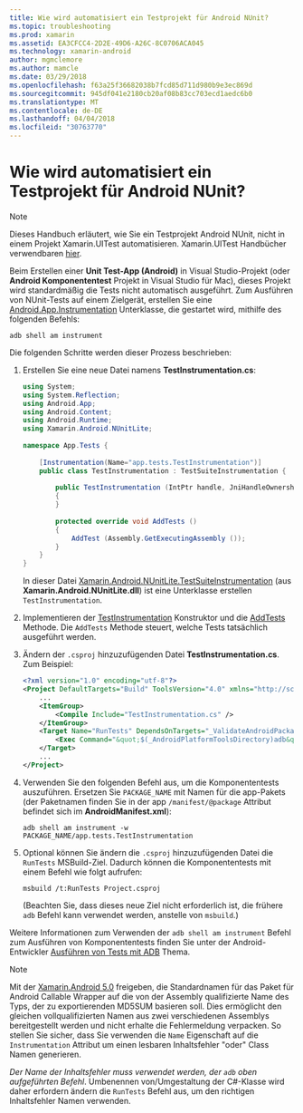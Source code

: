 ```yaml
---
title: Wie wird automatisiert ein Testprojekt für Android NUnit?
ms.topic: troubleshooting
ms.prod: xamarin
ms.assetid: EA3CFCC4-2D2E-49D6-A26C-8C0706ACA045
ms.technology: xamarin-android
author: mgmclemore
ms.author: mamcle
ms.date: 03/29/2018
ms.openlocfilehash: f63a25f36682038b7fcd85d711d980b9e3ec869d
ms.sourcegitcommit: 945df041e2180cb20af08b83cc703ecd1aedc6b0
ms.translationtype: MT
ms.contentlocale: de-DE
ms.lasthandoff: 04/04/2018
ms.locfileid: "30763770"
---
```

# <a name="how-do-i-automate-an-android-nunit-test-project"></a>Wie wird automatisiert ein Testprojekt für Android NUnit?

> [!NOTE]
> Dieses Handbuch erläutert, wie Sie ein Testprojekt Android NUnit, nicht in einem Projekt Xamarin.UITest automatisieren. Xamarin.UITest Handbücher verwendbaren [hier](https://docs.microsoft.com/appcenter/test-cloud/preparing-for-upload/uitest).

Beim Erstellen einer **Unit Test-App (Android)** in Visual Studio-Projekt (oder **Android Komponententest** Projekt in Visual Studio für Mac), dieses Projekt wird standardmäßig die Tests nicht automatisch ausgeführt.
Zum Ausführen von NUnit-Tests auf einem Zielgerät, erstellen Sie eine [Android.App.Instrumentation](https://developer.xamarin.com/api/type/Android.App.Instrumentation/) Unterklasse, die gestartet wird, mithilfe des folgenden Befehls: 

```shell
adb shell am instrument 
```

Die folgenden Schritte werden dieser Prozess beschrieben:

1.  Erstellen Sie eine neue Datei namens **TestInstrumentation.cs**: 

    ```cs 
    using System;
    using System.Reflection;
    using Android.App;
    using Android.Content;
    using Android.Runtime;
    using Xamarin.Android.NUnitLite;
     
    namespace App.Tests {
     
        [Instrumentation(Name="app.tests.TestInstrumentation")]
        public class TestInstrumentation : TestSuiteInstrumentation {
     
            public TestInstrumentation (IntPtr handle, JniHandleOwnership transfer) : base (handle, transfer)
            {
            }
     
            protected override void AddTests ()
            {
                AddTest (Assembly.GetExecutingAssembly ());
            }
        }
    }
    ```
    In dieser Datei [Xamarin.Android.NUnitLite.TestSuiteInstrumentation](https://developer.xamarin.com/api/type/Xamarin.Android.NUnitLite.TestSuiteInstrumentation/) (aus **Xamarin.Android.NUnitLite.dll**) ist eine Unterklasse erstellen `TestInstrumentation`.

2.  Implementieren der [TestInstrumentation](https://developer.xamarin.com/api/constructor/Xamarin.Android.NUnitLite.TestSuiteInstrumentation.TestSuiteInstrumentation/p/System.IntPtr/Android.Runtime.JniHandleOwnership/) Konstruktor und die [AddTests](https://developer.xamarin.com/api/member/Xamarin.Android.NUnitLite.TestSuiteInstrumentation.AddTests%28%29) Methode. Die `AddTests` Methode steuert, welche Tests tatsächlich ausgeführt werden.

3.  Ändern der `.csproj` hinzuzufügenden Datei **TestInstrumentation.cs**. Zum Beispiel:

    ```xml
    <?xml version="1.0" encoding="utf-8"?>
    <Project DefaultTargets="Build" ToolsVersion="4.0" xmlns="http://schemas.microsoft.com/developer/msbuild/2003">
        ...
        <ItemGroup>
            <Compile Include="TestInstrumentation.cs" />
        </ItemGroup>
        <Target Name="RunTests" DependsOnTargets="_ValidateAndroidPackageProperties">
            <Exec Command="&quot;$(_AndroidPlatformToolsDirectory)adb&quot; $(AdbTarget) $(AdbOptions) shell am instrument -w $(_AndroidPackage)/app.tests.TestInstrumentation" />
        </Target>
        ...
    </Project>
    ```

3.  Verwenden Sie den folgenden Befehl aus, um die Komponententests auszuführen. Ersetzen Sie `PACKAGE_NAME` mit Namen für die app-Pakets (der Paketnamen finden Sie in der app `/manifest/@package` Attribut befindet sich im **AndroidManifest.xml**):

    ```shell
    adb shell am instrument -w PACKAGE_NAME/app.tests.TestInstrumentation
    ```

4.  Optional können Sie ändern die `.csproj` hinzuzufügenden Datei die `RunTests` MSBuild-Ziel. Dadurch können die Komponententests mit einem Befehl wie folgt aufrufen:

    ```shell
    msbuild /t:RunTests Project.csproj
    ```
    (Beachten Sie, dass dieses neue Ziel nicht erforderlich ist, die frühere `adb` Befehl kann verwendet werden, anstelle von `msbuild`.)

Weitere Informationen zum Verwenden der `adb shell am instrument` Befehl zum Ausführen von Komponententests finden Sie unter der Android-Entwickler [Ausführen von Tests mit ADB](https://developer.android.com/studio/test/command-line.html#RunTestsDevice) Thema.


> [!NOTE]
> Mit der [Xamarin.Android 5.0](https://developer.xamarin.com/releases/android/xamarin.android_5/xamarin.android_5.1/#Android_Callable_Wrapper_Naming) freigeben, die Standardnamen für das Paket für Android Callable Wrapper auf die von der Assembly qualifizierte Name des Typs, der zu exportierenden MD5SUM basieren soll. Dies ermöglicht den gleichen vollqualifizierten Namen aus zwei verschiedenen Assemblys bereitgestellt werden und nicht erhalte die Fehlermeldung verpacken. So stellen Sie sicher, dass Sie verwenden die `Name` Eigenschaft auf die `Instrumentation` Attribut um einen lesbaren Inhaltsfehler "oder" Class Namen generieren.

_Der Name der Inhaltsfehler muss verwendet werden, der `adb` oben aufgeführten Befehl_.
Umbenennen von/Umgestaltung der C#-Klasse wird daher erfordern ändern die `RunTests` Befehl aus, um den richtigen Inhaltsfehler Namen verwenden.

